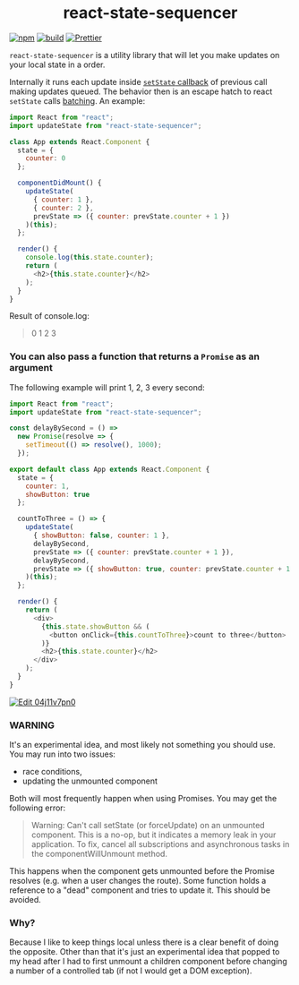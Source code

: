 <div align="center">
  <h1>react-state-sequencer</h1>
</div>

[![npm][npm]][npm]
[![build][build]][build]
[![Prettier][prettier]][prettier]

`react-state-sequencer` is a utility library that will let you make updates on your local state in a order.

Internally it runs each update inside [`setState` callback](https://reactjs.org/docs/react-component.html#setstate) of previous call making updates queued.
The behavior then is an escape hatch to react `setState` calls [batching](https://reactjs.org/docs/state-and-lifecycle.html#state-updates-may-be-asynchronous). An example:

```javascript
import React from "react";
import updateState from "react-state-sequencer";

class App extends React.Component {
  state = {
    counter: 0
  };

  componentDidMount() {
    updateState(
      { counter: 1 },
      { counter: 2 },
      prevState => ({ counter: prevState.counter + 1 })
    )(this);
  };

  render() {
    console.log(this.state.counter);
    return (
      <h2>{this.state.counter}</h2>
    );
  }
}
```

Result of console.log:

> 0
> 1
> 2
> 3

### You can also pass a function that returns a `Promise` as an argument

The following example will print 1, 2, 3 every second:

```javascript
import React from "react";
import updateState from "react-state-sequencer";

const delayBySecond = () =>
  new Promise(resolve => {
    setTimeout(() => resolve(), 1000);
  });

export default class App extends React.Component {
  state = {
    counter: 1,
    showButton: true
  };

  countToThree = () => {
    updateState(
      { showButton: false, counter: 1 },
      delayBySecond,
      prevState => ({ counter: prevState.counter + 1 }),
      delayBySecond,
      prevState => ({ showButton: true, counter: prevState.counter + 1 })
    )(this);
  };

  render() {
    return (
      <div>
        {this.state.showButton && (
          <button onClick={this.countToThree}>count to three</button>
        )}
        <h2>{this.state.counter}</h2>
      </div>
    );
  }
}
```
[![Edit 04j11v7pn0](https://codesandbox.io/static/img/play-codesandbox.svg)](https://codesandbox.io/s/04j11v7pn0)

### WARNING

It's an experimental idea, and most likely not something you should use.  You may run into two issues:
- race conditions,
- updating the unmounted component

Both will most frequently happen when using Promises. You may get the following error:

> Warning: Can't call setState (or forceUpdate) on an unmounted component. This is a no-op, but it indicates a memory leak in your application. To fix, cancel all subscriptions and asynchronous tasks in the componentWillUnmount method.

This happens when the component gets unmounted before the Promise resolves (e.g. when a user changes the route). Some function holds a reference to a "dead" component and tries to update it. This should be avoided.

### Why?

Because I like to keep things local unless there is a clear benefit of doing the opposite. Other than that it's just an experimental idea that popped to my head after I had to first unmount a children component before changing a number of a controlled tab (if not I would get a DOM exception).

<!--
Links:
-->

[npm]: https://badge.fury.io/js/react-state-sequencer.svg
[build]: https://travis-ci.org/Tomekmularczyk/react-state-sequencer.svg?branch=master
[prettier]: https://img.shields.io/badge/code_style-prettier-ff69b4.svg?style=flat-square
